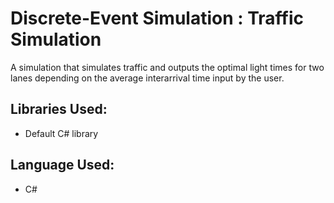Discrete-Event Simulation : Traffic Simulation
==============
A simulation that simulates traffic and outputs the optimal light times for two lanes depending on the average interarrival time input by the user.


Libraries Used:
--------------
- Default C# library

Language Used:
--------------
- C#


